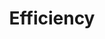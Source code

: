 ---
title: Efficiency
headline: Fast, Efficient, Robust
detail: Spluxr doesn't even know the meaning of the word 'unrobust'. And now neither can you!
id: efficiency
backgroundImage: images/image3.jpg
---